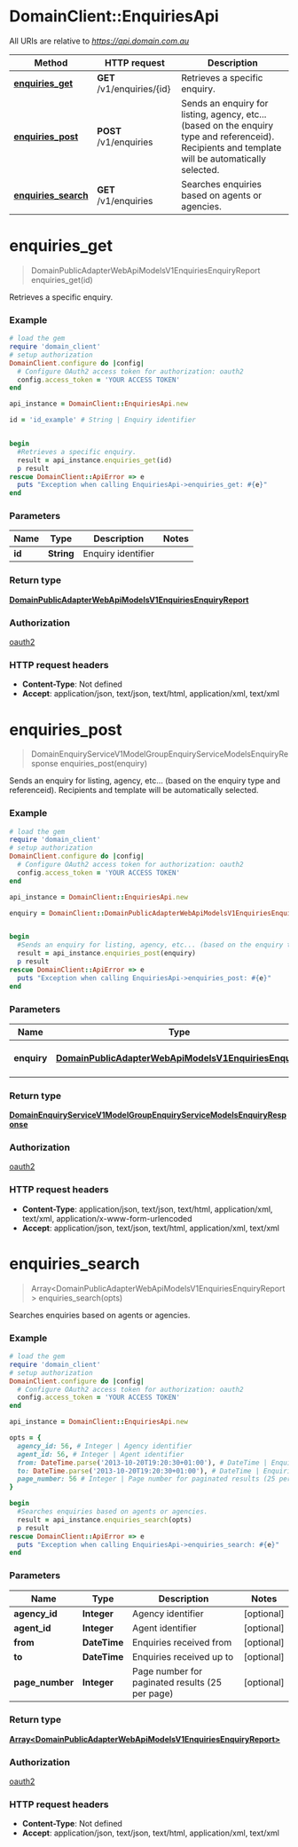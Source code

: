 # DomainClient::EnquiriesApi

All URIs are relative to *https://api.domain.com.au*

Method | HTTP request | Description
------------- | ------------- | -------------
[**enquiries_get**](EnquiriesApi.md#enquiries_get) | **GET** /v1/enquiries/{id} | Retrieves a specific enquiry.
[**enquiries_post**](EnquiriesApi.md#enquiries_post) | **POST** /v1/enquiries | Sends an enquiry for listing, agency, etc... (based on the enquiry type and referenceid).  Recipients and template will be automatically selected.
[**enquiries_search**](EnquiriesApi.md#enquiries_search) | **GET** /v1/enquiries | Searches enquiries based on agents or agencies.


# **enquiries_get**
> DomainPublicAdapterWebApiModelsV1EnquiriesEnquiryReport enquiries_get(id)

Retrieves a specific enquiry.

### Example
```ruby
# load the gem
require 'domain_client'
# setup authorization
DomainClient.configure do |config|
  # Configure OAuth2 access token for authorization: oauth2
  config.access_token = 'YOUR ACCESS TOKEN'
end

api_instance = DomainClient::EnquiriesApi.new

id = 'id_example' # String | Enquiry identifier


begin
  #Retrieves a specific enquiry.
  result = api_instance.enquiries_get(id)
  p result
rescue DomainClient::ApiError => e
  puts "Exception when calling EnquiriesApi->enquiries_get: #{e}"
end
```

### Parameters

Name | Type | Description  | Notes
------------- | ------------- | ------------- | -------------
 **id** | **String**| Enquiry identifier | 

### Return type

[**DomainPublicAdapterWebApiModelsV1EnquiriesEnquiryReport**](DomainPublicAdapterWebApiModelsV1EnquiriesEnquiryReport.md)

### Authorization

[oauth2](../README.md#oauth2)

### HTTP request headers

 - **Content-Type**: Not defined
 - **Accept**: application/json, text/json, text/html, application/xml, text/xml



# **enquiries_post**
> DomainEnquiryServiceV1ModelGroupEnquiryServiceModelsEnquiryResponse enquiries_post(enquiry)

Sends an enquiry for listing, agency, etc... (based on the enquiry type and referenceid).  Recipients and template will be automatically selected.

### Example
```ruby
# load the gem
require 'domain_client'
# setup authorization
DomainClient.configure do |config|
  # Configure OAuth2 access token for authorization: oauth2
  config.access_token = 'YOUR ACCESS TOKEN'
end

api_instance = DomainClient::EnquiriesApi.new

enquiry = DomainClient::DomainPublicAdapterWebApiModelsV1EnquiriesEnquiry.new # DomainPublicAdapterWebApiModelsV1EnquiriesEnquiry | The enquiry object


begin
  #Sends an enquiry for listing, agency, etc... (based on the enquiry type and referenceid).  Recipients and template will be automatically selected.
  result = api_instance.enquiries_post(enquiry)
  p result
rescue DomainClient::ApiError => e
  puts "Exception when calling EnquiriesApi->enquiries_post: #{e}"
end
```

### Parameters

Name | Type | Description  | Notes
------------- | ------------- | ------------- | -------------
 **enquiry** | [**DomainPublicAdapterWebApiModelsV1EnquiriesEnquiry**](DomainPublicAdapterWebApiModelsV1EnquiriesEnquiry.md)| The enquiry object | 

### Return type

[**DomainEnquiryServiceV1ModelGroupEnquiryServiceModelsEnquiryResponse**](DomainEnquiryServiceV1ModelGroupEnquiryServiceModelsEnquiryResponse.md)

### Authorization

[oauth2](../README.md#oauth2)

### HTTP request headers

 - **Content-Type**: application/json, text/json, text/html, application/xml, text/xml, application/x-www-form-urlencoded
 - **Accept**: application/json, text/json, text/html, application/xml, text/xml



# **enquiries_search**
> Array&lt;DomainPublicAdapterWebApiModelsV1EnquiriesEnquiryReport&gt; enquiries_search(opts)

Searches enquiries based on agents or agencies.

### Example
```ruby
# load the gem
require 'domain_client'
# setup authorization
DomainClient.configure do |config|
  # Configure OAuth2 access token for authorization: oauth2
  config.access_token = 'YOUR ACCESS TOKEN'
end

api_instance = DomainClient::EnquiriesApi.new

opts = { 
  agency_id: 56, # Integer | Agency identifier
  agent_id: 56, # Integer | Agent identifier
  from: DateTime.parse('2013-10-20T19:20:30+01:00'), # DateTime | Enquiries received from
  to: DateTime.parse('2013-10-20T19:20:30+01:00'), # DateTime | Enquiries received up to
  page_number: 56 # Integer | Page number for paginated results (25 per page)
}

begin
  #Searches enquiries based on agents or agencies.
  result = api_instance.enquiries_search(opts)
  p result
rescue DomainClient::ApiError => e
  puts "Exception when calling EnquiriesApi->enquiries_search: #{e}"
end
```

### Parameters

Name | Type | Description  | Notes
------------- | ------------- | ------------- | -------------
 **agency_id** | **Integer**| Agency identifier | [optional] 
 **agent_id** | **Integer**| Agent identifier | [optional] 
 **from** | **DateTime**| Enquiries received from | [optional] 
 **to** | **DateTime**| Enquiries received up to | [optional] 
 **page_number** | **Integer**| Page number for paginated results (25 per page) | [optional] 

### Return type

[**Array&lt;DomainPublicAdapterWebApiModelsV1EnquiriesEnquiryReport&gt;**](DomainPublicAdapterWebApiModelsV1EnquiriesEnquiryReport.md)

### Authorization

[oauth2](../README.md#oauth2)

### HTTP request headers

 - **Content-Type**: Not defined
 - **Accept**: application/json, text/json, text/html, application/xml, text/xml



